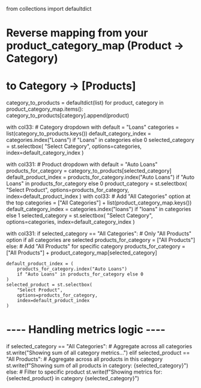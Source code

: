 from collections import defaultdict

# Reverse mapping from your product_category_map (Product → Category) 
# to Category → [Products]
category_to_products = defaultdict(list)
for product, category in product_category_map.items():
    category_to_products[category].append(product)

with col33:
    # Category dropdown with default = "Loans"
    categories = list(category_to_products.keys())
    default_category_index = categories.index("Loans") if "Loans" in categories else 0
    selected_category = st.selectbox(
        "Select Category",
        options=categories,
        index=default_category_index
    )

with col331:
    # Product dropdown with default = "Auto Loans"
    products_for_category = category_to_products[selected_category]
    default_product_index = products_for_category.index("Auto Loans") if "Auto Loans" in products_for_category else 0
    product_category = st.selectbox(
        "Select Product",
        options=products_for_category,
        index=default_product_index
    )
with col33:
    # Add "All Categories" option at the top
    categories = ["All Categories"] + list(product_category_map.keys())
    default_category_index = categories.index("loans") if "loans" in categories else 1
    selected_category = st.selectbox(
        "Select Category",
        options=categories,
        index=default_category_index
    )

with col331:
    if selected_category == "All Categories":
        # Only "All Products" option if all categories are selected
        products_for_category = ["All Products"]
    else:
        # Add "All Products" for specific category
        products_for_category = ["All Products"] + product_category_map[selected_category]
    
    default_product_index = (
        products_for_category.index("Auto Loans")
        if "Auto Loans" in products_for_category else 0
    )
    selected_product = st.selectbox(
        "Select Product",
        options=products_for_category,
        index=default_product_index
    )

# ---- Handling metrics logic ----
if selected_category == "All Categories":
    # Aggregate across all categories
    st.write("Showing sum of all category metrics...")
elif selected_product == "All Products":
    # Aggregate across all products in this category
    st.write(f"Showing sum of all products in category: {selected_category}")
else:
    # Filter to specific product
    st.write(f"Showing metrics for: {selected_product} in category {selected_category}")
    
